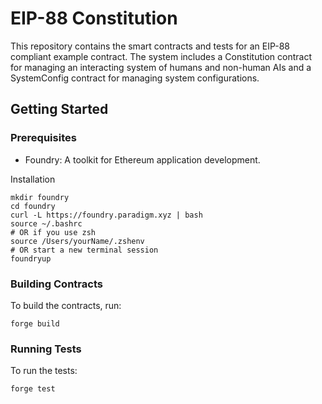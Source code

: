 # EIP-88 Constitution

This repository contains the smart contracts and tests for an EIP-88 compliant example contract. The system includes a Constitution contract for managing an interacting system of humans and non-human AIs and a SystemConfig contract for managing system configurations.

## Getting Started

### Prerequisites

* Foundry: A toolkit for Ethereum application development.

Installation

```shell
mkdir foundry
cd foundry
curl -L https://foundry.paradigm.xyz | bash
source ~/.bashrc 
# OR if you use zsh
source /Users/yourName/.zshenv 
# OR start a new terminal session
foundryup
```

### Building Contracts

To build the contracts, run:

```shell
forge build
```

### Running Tests

To run the tests:

```shell
forge test
```